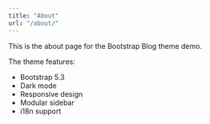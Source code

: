 ```yaml
---
title: "About"
url: "/about/"
---
```


This is the about page for the Bootstrap Blog theme demo.

The theme features:
- Bootstrap 5.3
- Dark mode
- Responsive design
- Modular sidebar
- i18n support